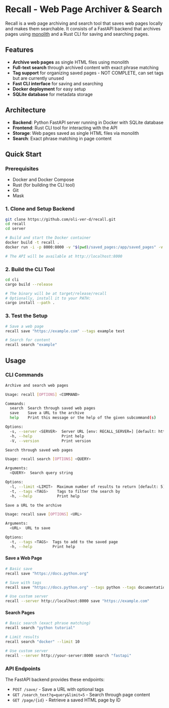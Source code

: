 # Recall - Web Page Archiver & Search

Recall is a web page archiving and search tool that saves web pages locally and makes them searchable. It consists of a FastAPI backend that archives pages using [monolith](https://github.com/Y2Z/monolith) and a Rust CLI for saving and searching pages.

## Features

- **Archive web pages** as single HTML files using monolith
- **Full-text search** through archived content with exact phrase matching
- **Tag support** for organizing saved pages - NOT COMPLETE, can set tags but are currently unused
- **Fast CLI interface** for saving and searching
- **Docker deployment** for easy setup
- **SQLite database** for metadata storage

## Architecture

- **Backend**: Python FastAPI server running in Docker with SQLite database
- **Frontend**: Rust CLI tool for interacting with the API
- **Storage**: Web pages saved as single HTML files via monolith
- **Search**: Exact phrase matching in page content

## Quick Start

### Prerequisites

- Docker and Docker Compose
- Rust (for building the CLI tool)
- Git
- Mask

### 1. Clone and Setup Backend

```bash
git clone https://github.com/oli-ver-d/recall.git
cd recall
cd server

# Build and start the Docker container
docker build -t recall .
docker run -i -p 8000:8000 -v "$(pwd)/saved_pages:/app/saved_pages" -v "$(pwd)/data:/app/data" recall

# The API will be available at http://localhost:8000
```

### 2. Build the CLI Tool

```bash
cd cli
cargo build --release

# The binary will be at target/release/recall
# Optionally, install it to your PATH:
cargo install --path .
```

### 3. Test the Setup

```bash
# Save a web page
recall save "https://example.com" --tags example test

# Search for content
recall search "example"
```

## Usage

### CLI Commands

```bash
Archive and search web pages

Usage: recall [OPTIONS] <COMMAND>

Commands:
  search  Search through saved web pages
  save    Save a URL to the archive
  help    Print this message or the help of the given subcommand(s)

Options:
  -s, --server <SERVER>  Server URL [env: RECALL_SERVER=] [default: http://localhost:8000]
  -h, --help             Print help
  -V, --version          Print version

Search through saved web pages

Usage: recall search [OPTIONS] <QUERY>

Arguments:
  <QUERY>  Search query string

Options:
  -l, --limit <LIMIT>  Maximum number of results to return [default: 5]
  -t, --tags <TAGS>    Tags to filter the search by
  -h, --help           Print help

Save a URL to the archive

Usage: recall save [OPTIONS] <URL>

Arguments:
  <URL>  URL to save

Options:
  -t, --tags <TAGS>  Tags to add to the saved page
  -h, --help         Print help
```

#### Save a Web Page
```bash
# Basic save
recall save "https://docs.python.org"

# Save with tags
recall save "https://docs.python.org" --tags python --tags documentation

# Use custom server
recall --server http://localhost:8000 save "https://example.com"
```

#### Search Pages
```bash
# Basic search (exact phrase matching)
recall search "python tutorial"

# Limit results
recall search "docker" --limit 10

# Use custom server
recall --server http://your-server:8000 search "fastapi"
```

### API Endpoints

The FastAPI backend provides these endpoints:

- `POST /save/` - Save a URL with optional tags
- `GET /search_text?q=query&limit=5` - Search through page content
- `GET /page/{id}` - Retrieve a saved HTML page by ID

